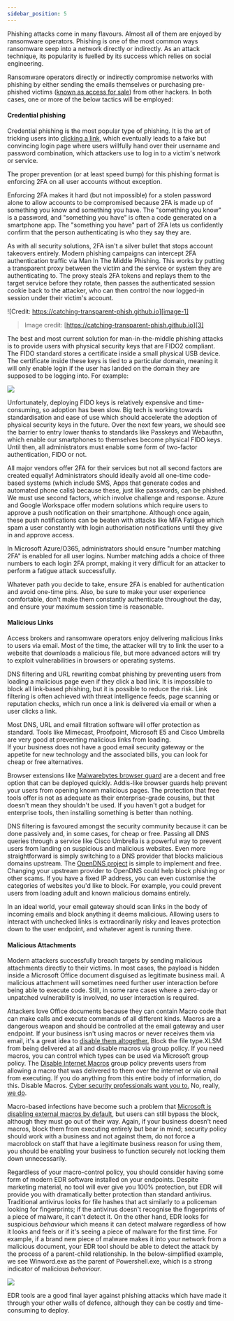 ```yaml
---
sidebar_position: 5
---
```


Phishing attacks come in many flavours. Almost all of them are enjoyed by ransomware operators. Phishing is one of the most common ways ransomware seep into a network directly or indirectly. As an attack technique, its popularity is fuelled by its success which relies on social engineering.

Ransomware operators directly or indirectly compromise networks with phishing by either sending the emails themselves or purchasing pre-phished victims ([known as access for sale][1]) from other hackers. In both cases, one or more of the below tactics will be employed:


#### Credential phishing

Credential phishing is the most popular type of phishing. It is the art of tricking users into [clicking a link][2], which eventually leads to a fake but convincing login page where users willfully hand over their username and password combination, which attackers use to log in to a victim's network or service. 

The proper prevention (or at least speed bump) for this phishing format is enforcing 2FA on all user accounts without exception. 

Enforcing 2FA makes it hard (but not impossible) for a stolen password alone to allow accounts to be compromised because 2FA is made up of something you know and something you have. The "something you know" is a password, and "something you have" is often a code generated on a smartphone app. The "something you have" part of 2FA lets us confidently confirm that the person authenticating is who they say they are.  
  
As with all security solutions, 2FA isn't a silver bullet that stops account takeovers entirely. Modern phishing campaigns can intercept 2FA authentication traffic via Man In The Middle Phishing. This works by putting a transparent proxy between the victim and the service or system they are authenticating to. The proxy steals 2FA tokens and replays them to the target service before they rotate, then passes the authenticated session cookie back to the attacker, who can then control the now logged-in session under their victim's account. 

![Credit: https://catching-transparent-phish.github.io][image-1]
> Image credit: [https://catching-transparent-phish.github.io][3]

The best and most current solution for man-in-the-middle phishing attacks is to provide users with physical security keys that are FIDO2 compliant. The FIDO standard stores a certificate inside a small physical USB device. The certificate inside these keys is tied to a particular domain, meaning it will only enable login if the user has landed on the domain they are supposed to be logging into. For example: 

![][image-2]

Unfortunately, deploying FIDO keys is relatively expensive and time-consuming, so adoption has been slow. 
Big tech is working towards standardisation and ease of use which should accelerate the adoption of physical security keys in the future. Over the next few years, we should see the barrier to entry lower thanks to standards like Passkeys and Webauthn, which enable our smartphones to themselves become physical FIDO keys. Until then, all administrators must enable some form of two-factor authentication, FIDO or not. 

All major vendors offer 2FA for their services but not all second factors are created equally!
Administrators should ideally avoid all one-time code-based systems (which include SMS, Apps that generate codes and automated phone calls) because these, just like passwords, can be phished.
We must use second factors, which involve challenge and response. Azure and Google Workspace offer modern solutions which require users to approve a push notification on their smartphone. Although once again, these push notifications can be beaten with attacks like MFA Fatigue which spam a user constantly with login authorisation notifications until they give in and approve access. 

In Microsoft Azure/O365, administrators should ensure "number matching 2FA" is enabled for all user logins. Number matching adds a choice of three numbers to each login 2FA prompt, making it very difficult for an attacker to perform a fatigue attack successfully. 

Whatever path you decide to take, ensure 2FA is enabled for authentication and avoid one-time pins. Also, be sure to make your user experience comfortable, don't make them constantly authenticate throughout the day, and ensure your maximum session time is reasonable. 

#### Malicious Links  

Access brokers and ransomware operators enjoy delivering malicious links to users via email. Most of the time, the attacker will try to link the user to a website that downloads a malicious file, but more advanced actors will try to exploit vulnerabilities in browsers or operating systems. 

DNS filtering and URL rewriting combat phishing by preventing users from loading a malicious page even if they click a bad link. It is impossible to block all link-based phishing, but it is possible to reduce the risk. Link filtering is often achieved with threat intelligence feeds, page scanning or reputation checks, which run once a link is delivered via email or when a user clicks a link.  
  
Most DNS, URL and email filtration software will offer protection as standard. Tools like Mimecast, Proofpoint, Microsoft E5 and Cisco Umbrella are very good at preventing malicious links from loading.   
If your business does not have a good email security gateway or the appetite for new technology and the associated bills, you can look for cheap or free alternatives. 

Browser extensions like [Malwarebytes browser guard][4]  are a decent and free option that can be deployed quickly. Addis-like browser guards help prevent your users from opening known malicious pages. 
The protection that free tools offer is not as adequate as their enterprise-grade cousins, but that doesn't mean they shouldn't be used. If you haven't got a budget for enterprise tools, then installing something is better than nothing. 

DNS filtering is favoured amongst the security community because it can be done passively and, in some cases, for cheap or free. Passing all DNS queries through a service like Cisco Umbrella is a powerful way to prevent users from landing on suspicious and malicious websites. Even more straightforward is simply switching to a DNS provider that blocks malicious domains upstream. The [OpenDNS project][5] is simple to implement and free. Changing your upstream provider to OpenDNS could help block phishing or other scams. If you have a fixed IP address, you can even customise the categories of websites you'd like to block. For example, you could prevent users from loading adult and known malicious domains entirely.

In an ideal world, your email gateway should scan links in the body of incoming emails and block anything it deems malicious. Allowing users to interact with unchecked links is extraordinarily risky and leaves protection down to the user endpoint, and whatever agent is running there. 


#### Malicious Attachments
Modern attackers successfully breach targets by sending malicious attachments directly to their victims. In most cases, the payload is hidden inside a Microsoft Office document disguised as legitimate business mail. A malicious attachment will sometimes need further user interaction before being able to execute code. Still, in some rare cases where a zero-day or unpatched vulnerability is involved, no user interaction is required.   
  
Attackers love Office documents because they can contain Macro code that can make calls and execute commands of all different kinds. Macros are a dangerous weapon and should be controlled at the email gateway and user endpoint. If your business isn't using macros or never receives them via email, it's a great idea to [disable them altogether.][6] Block the file type.XLSM from being delivered at all and disable macros via group policy. If you need macros, you can control which types can be used via Microsoft group policy. The [Disable Internet Macros][7] group policy prevents users from allowing a macro that was delivered to them over the internet or via email from executing. If you do anything from this entire body of information, do this. Disable Macros. [Cyber security professionals want you to.][8] No, really, [we do][9].

Macro-based infections have become such a problem that [Microsoft is disabling external macros by default][10], but users can still bypass the block, although they must go out of their way. Again, if your business doesn't need macros, block them from executing entirely but bear in mind; security policy should work with a business and not against them, do not force a macroblock on staff that have a legitimate business reason for using them, you should be enabling your business to function securely not locking them down unnecessarily. 

Regardless of your macro-control policy, you should consider having some form of modern EDR software installed on your endpoints. Despite marketing material, no tool will ever give you 100% protection, but EDR will provide you with dramatically better protection than standard antivirus.  
Traditional antivirus looks for file hashes that act similarly to a policeman looking for fingerprints; if the antivirus doesn't recognise the fingerprints of a piece of malware, it can't detect it. On the other hand, EDR looks for suspicious _behaviour_ which means it can detect malware regardless of how it looks and feels or if it's seeing a piece of malware for the first time. For example, if a brand new piece of malware makes it into your network from a malicious document, your EDR tool should be able to detect the attack by the process of a parent-child relationship. In the below-simplified example, we see Winword.exe as the parent of Powershell.exe, which is a strong indicator of malicious _behaviour_.

![][image-3]

EDR tools are a good final layer against phishing attacks which have made it through your other walls of defence, although they can be costly and time-consuming to deploy. 


[1]:    https://www.techrepublic.com/article/for-sale-access-to-your-company-network-price-less-than-youd-think/
[2]:    https://i.ytimg.com/vi/vheFIrl1LAs/maxresdefault.jpg
[3]:    https://catching-transparent-phish.github.io
[4]:    https://www.malwarebytes.com/browserguard
[5]:    https://www.opendns.com
[6]:    https://4sysops.com/archives/restricting-or-blocking-office-2016-2019-macros-with-group-policy/
[7]:    https://www.cisecurity.org/white-papers/intel-insight-how-to-disable-macros/
[8]:    https://twitter.com/Hexacorn/status/1418634009060458500?s=20
[9]:    https://twitter.com/GovCERT_CH/status/1464148274823282697?s=20
[10]:   https://docs.microsoft.com/en-us/deployoffice/security/internet-macros-blocked

[image-1]:  https://catching-transparent-phish.github.io/img/mitmToolkitOverview.png
[image-2]:  /img/DocImages/2fakey.png
[image-3]:  /img/DocImages/process.png